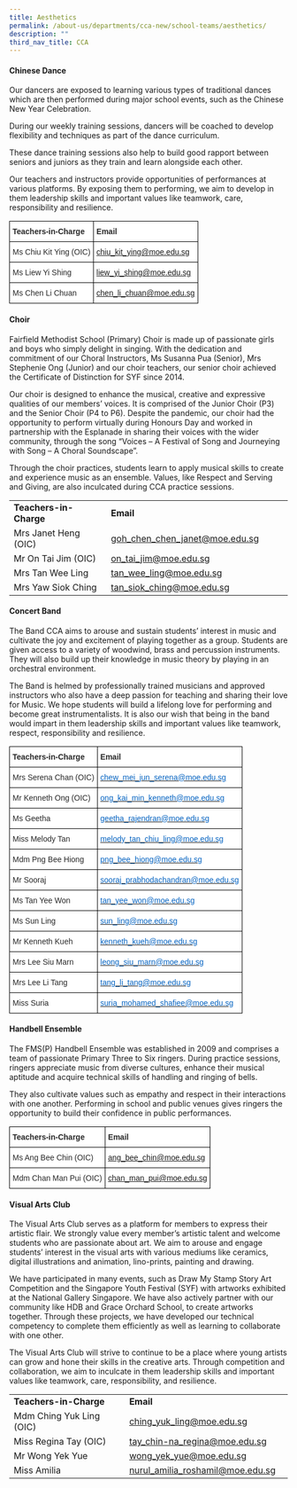 ```yaml
---
title: Aesthetics
permalink: /about-us/departments/cca-new/school-teams/aesthetics/
description: ""
third_nav_title: CCA
---
```

<h4><strong>Chinese Dance</strong></h4>
<p>Our dancers are exposed to learning various types of traditional dances which are then performed during major school events, such as the Chinese New Year Celebration.&nbsp;</p>
<p>During our weekly training sessions, dancers will be coached to develop flexibility and techniques as part of the dance curriculum.&nbsp;</p>
<p>These dance training sessions also help to build good rapport between seniors and juniors as they train and learn alongside each other.&nbsp;</p>
<p>Our teachers and instructors provide opportunities of performances at various platforms. By exposing them to performing, we aim to develop in them leadership skills and important values like teamwork, care, responsibility and resilience.</p>
<style type="text/css">
.tg  {border-collapse:collapse;border-spacing:0;}
.tg td{border-color:black;border-style:solid;border-width:1px;font-family:Arial, sans-serif;font-size:14px;
  overflow:hidden;padding:10px 5px;word-break:normal;}
.tg th{border-color:black;border-style:solid;border-width:1px;font-family:Arial, sans-serif;font-size:14px;
  font-weight:normal;overflow:hidden;padding:10px 5px;word-break:normal;}
.tg .tg-9v25{background-color:#FFF;color:#414CA0;text-align:left;text-decoration:underline;vertical-align:top}
.tg .tg-7zkw{background-color:#FFF;color:#282828;text-align:left;vertical-align:top}
.tg .tg-hr73{background-color:#FFF;color:#282828;font-weight:bold;text-align:left;vertical-align:top}
</style>
<table class="tg">
<thead>
  <tr>
    <th class="tg-hr73"><span style="color:#282828">Teachers-in-Charge</span></th>
    <th class="tg-hr73"><span style="color:#282828">Email</span></th>
  </tr>
</thead>
<tbody>
  <tr>
    <td class="tg-7zkw"><span style="color:#282828">Ms Chiu Kit Ying (OIC)</span></td>
    <td class="tg-9v25"><a href="mailto:chiu_kit_ying@moe.edu.sg">chiu_kit_ying@moe.edu.sg</a></td>
  </tr>
  <tr>
    <td class="tg-7zkw"><span style="color:#282828">Ms Liew Yi Shing</span></td>
    <td class="tg-9v25"><a href="mailto:liew_yi_shing@moe.edu.sg">liew_yi_shing@moe.edu.sg</a></td>
  </tr>
  <tr>
    <td class="tg-7zkw"><span style="color:#282828">Ms Chen Li Chuan</span></td>
    <td class="tg-9v25"><a href="mailto:chen_li_chuan@moe.edu.sg">chen_li_chuan@moe.edu.sg</a></td>
  </tr>
</tbody>
</table>
<section id="choir">
<h4><strong>Choir</strong></h4>
<p>Fairfield Methodist School (Primary) Choir is made up of passionate girls and boys who simply delight in singing. With the dedication and commitment of our Choral Instructors, Ms Susanna Pua (Senior), Mrs Stephenie Ong (Junior) and our choir teachers, our senior choir achieved the Certificate of Distinction for SYF since 2014.</p>
<p>Our choir is designed to enhance the musical, creative and expressive qualities of our members’ voices. It is comprised of the Junior Choir (P3) and the Senior Choir (P4 to P6). Despite the pandemic, our choir had the opportunity to perform virtually during Honours Day and worked in partnership with the Esplanade in sharing their voices with the wider community, through the song “Voices – A Festival of Song and Journeying with Song – A Choral Soundscape”.</p>
<p>Through the choir practices, students learn to apply musical skills to create and experience music as an ensemble. Values, like Respect and Serving and Giving, are also inculcated during CCA practice sessions.</p>
<table>
<tbody>
<tr>
<td width="186"><strong>Teachers-in-Charge</strong></td>
<td width="327"><strong>Email</strong></td>
</tr>
<tr>
<td width="186">Mrs Janet Heng (OIC)</td>
<td width="327"><a href="mailto:goh_chen_chen_janet@moe.edu.sg">goh_chen_chen_janet@moe.edu.sg</a></td>
</tr>
<tr>
<td width="186">Mr On Tai Jim (OIC)</td>
<td width="327"><a href="mailto:on_tai_jim@moe.edu.sg">on_tai_jim@moe.edu.sg</a></td>
</tr>
<tr>
<td width="186">Mrs Tan Wee Ling</td>
<td width="327"><a href="mailto:tan_wee_ling@moe.edu.sg">tan_wee_ling@moe.edu.sg</a></td>
</tr>
<tr>
<td width="186">Mrs Yaw Siok Ching</td>
<td width="327"><a href="mailto:tan_siok_ching@moe.edu.sg">tan_siok_ching@moe.edu.sg</a></td>
</tr>
</tbody>
</table>
<h4><strong>Concert Band</strong></h4>
<p>The Band CCA aims to arouse and sustain students’ interest in music and cultivate the joy and excitement of playing together as a group. Students are given access to a variety of woodwind, brass and percussion instruments. They will also build up their knowledge in music theory by playing in an orchestral environment.&nbsp;</p>
<p>The Band is helmed by professionally trained musicians and approved instructors who also have a deep passion for teaching and sharing their love for Music. We hope students will build a lifelong love for performing and become great instrumentalists. It is also our wish that being in the band would impart in them leadership skills and important values like teamwork, respect, responsibility and resilience.</p>
<style type="text/css">
.tg  {border-collapse:collapse;border-spacing:0;}
.tg td{border-color:black;border-style:solid;border-width:1px;font-family:Arial, sans-serif;font-size:14px;
  overflow:hidden;padding:10px 5px;word-break:normal;}
.tg th{border-color:black;border-style:solid;border-width:1px;font-family:Arial, sans-serif;font-size:14px;
  font-weight:normal;overflow:hidden;padding:10px 5px;word-break:normal;}
.tg .tg-7zkw{background-color:#FFF;color:#282828;text-align:left;vertical-align:top}
.tg .tg-hr73{background-color:#FFF;color:#282828;font-weight:bold;text-align:left;vertical-align:top}
.tg .tg-wogo{background-color:#FFF;color:#0563C1;text-align:left;text-decoration:underline;vertical-align:top}
</style>
<table class="tg">
<thead>
  <tr>
    <th class="tg-hr73"><span style="color:#282828">Teachers-in-Charge</span></th>
    <th class="tg-hr73"><span style="color:#282828">Email</span></th>
  </tr>
</thead>
<tbody>
  <tr>
    <td class="tg-7zkw"><span style="color:#282828">Mrs Serena Chan (OIC)</span></td>
    <td class="tg-wogo"><a href="mailto:chew_mei_jun_serena@moe.edu.sg"><span style="color:#0563C1">chew_mei_jun_serena@moe.edu.sg</span></a></td>
  </tr>
  <tr>
    <td class="tg-7zkw"><span style="color:#282828">Mr Kenneth Ong (OIC)</span></td>
    <td class="tg-wogo"><a href="mailto:ong_kai_min_kenneth@moe.edu.sg"><span style="color:#0563C1">ong_kai_min_kenneth@moe.edu.sg</span></a></td>
  </tr>
  <tr>
    <td class="tg-7zkw"><span style="color:#282828">Ms Geetha</span></td>
    <td class="tg-wogo"><a href="mailto:geetha_rajendran@moe.edu.sg"><span style="color:#0563C1">geetha_rajendran@moe.edu.sg</span></a></td>
  </tr>
  <tr>
    <td class="tg-7zkw"><span style="color:#282828">Miss Melody Tan</span></td>
    <td class="tg-wogo"><a href="mailto:melody_tan_chiu_ling@moe.edu.sg"><span style="color:#0563C1">melody_tan_chiu_ling@moe.edu.sg</span></a></td>
  </tr>
  <tr>
    <td class="tg-7zkw"><span style="color:#282828">Mdm Png Bee Hiong</span></td>
    <td class="tg-wogo"><a href="mailto:png_bee_hiong@moe.edu.sg"><span style="color:#0563C1">png_bee_hiong@moe.edu.sg</span></a></td>
  </tr>
  <tr>
    <td class="tg-7zkw"><span style="color:#282828">Mr Sooraj</span></td>
    <td class="tg-wogo"><a href="mailto:sooraj_prabhodachandran@moe.edu.sg"><span style="color:#0563C1">sooraj_prabhodachandran@moe.edu.sg</span></a></td>
  </tr>
  <tr>
    <td class="tg-7zkw"><span style="color:#282828">Ms Tan Yee Won</span></td>
    <td class="tg-wogo"><a href="mailto:tan_yee_won@moe.edu.sg"><span style="color:#0563C1">tan_yee_won@moe.edu.sg</span></a></td>
  </tr>
  <tr>
    <td class="tg-7zkw"><span style="color:#282828">Ms Sun Ling</span></td>
    <td class="tg-wogo"><a href="mailto:sun_ling@moe.edu.sg"><span style="color:#0563C1">sun_ling@moe.edu.sg</span></a></td>
  </tr>
  <tr>
    <td class="tg-7zkw"><span style="color:#282828">Mr Kenneth Kueh</span></td>
    <td class="tg-wogo"><a href="mailto:kenneth_kueh@moe.edu.sg"><span style="color:#0563C1">kenneth_kueh@moe.edu.sg</span></a></td>
  </tr>
  <tr>
    <td class="tg-7zkw"><span style="color:#282828">Mrs Lee Siu Marn</span></td>
    <td class="tg-wogo"><a href="mailto:leong_siu_marn@moe.edu.sg"><span style="color:#0563C1">leong_siu_marn@moe.edu.sg</span></a></td>
  </tr>
  <tr>
    <td class="tg-7zkw"><span style="color:#282828">Mrs Lee Li Tang</span></td>
    <td class="tg-wogo"><a href="mailto:tang_li_tang@moe.edu.sg"><span style="color:#0563C1">tang_li_tang@moe.edu.sg</span></a></td>
  </tr>
  <tr>
    <td class="tg-7zkw"><span style="color:#282828">Miss Suria</span></td>
    <td class="tg-wogo"><a href="mailto:suria_mohamed_shafiee@moe.edu.sg"><span style="color:#0563C1">suria_mohamed_shafiee@moe.edu.sg</span></a></td>
  </tr>
</tbody>
</table>
<h4><strong>Handbell Ensemble</strong></h4>
<p>The FMS(P) Handbell Ensemble was established in 2009 and comprises a team of passionate Primary Three to Six ringers. During practice sessions, ringers appreciate music from diverse cultures, enhance their musical aptitude and acquire technical skills of handling and ringing of bells.</p>
<p>They also cultivate values such as empathy and respect in their interactions with one another. Performing in school and public venues gives ringers the opportunity to build their confidence in public performances.</p>
<style type="text/css">
.tg  {border-collapse:collapse;border-spacing:0;}
.tg td{border-color:black;border-style:solid;border-width:1px;font-family:Arial, sans-serif;font-size:14px;
  overflow:hidden;padding:10px 5px;word-break:normal;}
.tg th{border-color:black;border-style:solid;border-width:1px;font-family:Arial, sans-serif;font-size:14px;
  font-weight:normal;overflow:hidden;padding:10px 5px;word-break:normal;}
.tg .tg-9v25{background-color:#FFF;color:#414CA0;text-align:left;text-decoration:underline;vertical-align:top}
.tg .tg-7zkw{background-color:#FFF;color:#282828;text-align:left;vertical-align:top}
.tg .tg-hr73{background-color:#FFF;color:#282828;font-weight:bold;text-align:left;vertical-align:top}
</style>
<table class="tg">
<thead>
  <tr>
    <th class="tg-hr73"><span style="color:#282828">Teachers-in-Charge</span></th>
    <th class="tg-hr73"><span style="color:#282828">Email</span></th>
  </tr>
</thead>
<tbody>
  <tr>
    <td class="tg-7zkw"><span style="color:#282828">Ms Ang Bee Chin (OIC)</span></td>
    <td class="tg-9v25"><a href="mailto:ang_bee_chin@moe.edu.sg">ang_bee_chin@moe.edu.sg</a></td>
  </tr>
  <tr>
    <td class="tg-7zkw"><span style="color:#282828">Mdm Chan Man Pui (OIC)</span></td>
    <td class="tg-9v25"><a href="mailto:chan_man_pui@moe.edu.sg">chan_man_pui@moe.edu.sg</a></td>
  </tr>
</tbody>
</table>
<h4><strong>Visual Arts Club</strong></h4>
<p>The Visual Arts Club&nbsp;serves as a platform for members to express their artistic flair. We strongly value every member’s artistic talent and welcome students who are passionate about art.&nbsp;We aim to arouse and engage students’ interest in the visual arts with various mediums like ceramics, digital illustrations and animation, lino-prints, painting and drawing.</p>
<p>We have participated in many events, such as Draw My Stamp Story Art Competition and the Singapore Youth Festival (SYF) with artworks exhibited at the National Gallery Singapore. We have also actively partner with our community like HDB and Grace Orchard School, to create artworks together. Through these projects, we have developed our technical competency to complete them efficiently as well as learning to collaborate with one other.</p>
<p>The Visual Arts Club will strive to continue to be a place where young artists can grow and hone their skills in the creative arts. Through competition and collaboration,&nbsp;we aim to inculcate in them leadership skills and important values like teamwork, care, responsibility, and resilience.</p>
<table>
<tbody>
<tr>
<td width="210"><strong>Teachers-in-Charge</strong></td>
<td width="281"><strong>Email</strong></td>
</tr>
<tr>
<td width="210">Mdm Ching Yuk Ling (OIC)</td>
<td width="281"><a href="mailto:ching_yuk_ling@moe.edu.sg">ching_yuk_ling@moe.edu.sg</a></td>
</tr>
<tr>
<td width="210">Miss Regina Tay (OIC)</td>
<td width="281"><a href="mailto:tay_chin-na_regina@moe.edu.sg">tay_chin-na_regina@moe.edu.sg</a></td>
</tr>
<tr>
<td width="210">Mr Wong Yek Yue</td>
<td width="281"><a href="mailto:wong_yek_yue@moe.edu.sg">wong_yek_yue@moe.edu.sg</a></td>
</tr>
<tr>
<td width="210">Miss Amilia</td>
<td width="281"><a href="mailto:nurul_amilia_roshamil@moe.edu.sg">nurul_amilia_roshamil@moe.edu.sg</a></td>
</tr>
</tbody>
</table></section>